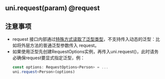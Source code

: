 ## uni.request(param) @request

<!-- UTSAPIJSON.request.description -->

<!-- UTSAPIJSON.request.param -->

<!-- UTSAPIJSON.request.returnValue -->

<!-- UTSAPIJSON.request.compatibility -->

<!-- UTSAPIJSON.request.tutorial -->

<!-- UTSAPIJSON.request.example -->

## 注意事项

* request 接口内部通过[特殊方式读取了泛型类型](../../uts/generics.md#使用限制)，不支持传入动态的泛型：比如将外层方法的普通泛型参数传入 request。
* 如果使用泛型先创建RequestOptions实例，再传入uni.request()，此时请务必确保request要显式指定泛型，例：
    ```typescript
    const options: RequestOptions<Person> = ...
    uni.request<Person>(options)
    ```

<!-- UTSAPIJSON.general_type.name -->

<!-- UTSAPIJSON.general_type.param -->
